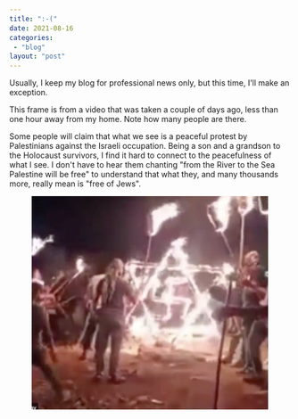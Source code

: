 ```yaml
---
title: ":-("
date: 2021-08-16
categories: 
 - "blog"
layout: "post"
---
```


<!-- wp:paragraph -->
Usually, I keep my blog for professional news only, but this time, I'll make an exception. 


<!-- /wp:paragraph -->

<!-- wp:paragraph -->

<!-- /wp:paragraph -->

<!-- wp:paragraph -->
This frame is from a video that was taken a couple of days ago, less than one hour away from my home. Note how many people are there. 


<!-- /wp:paragraph -->

<!-- wp:paragraph -->
Some people will claim that what we see is a peaceful protest by Palestinians against the Israeli occupation. Being a son and a grandson to the Holocaust survivors, I find it hard to connect to the peacefulness of what I see. I don't have to hear them chanting "from the River to the Sea Palestine will be free" to understand that what they, and many thousands more, really mean is "free of Jews".


<!-- /wp:paragraph -->

<!-- wp:image {"id":3882,"sizeSlug":"large","linkDestination":"none"} -->
<figure class="wp-block-image size-large"><img src="/assets/img/2021/08/image.png" alt="" class="wp-image-3882"></figure>
<!-- /wp:image -->
